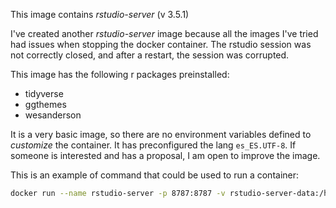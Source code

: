 This image contains _rstudio-server_ (v 3.5.1)

I've created another _rstudio-server_ image because all the images I've tried had issues when stopping the docker container. The rstudio session was not correctly closed, and after a restart, the session was corrupted.

This image has the following r packages preinstalled:

- tidyverse
- ggthemes
- wesanderson

It is a very basic image, so there are no environment variables defined to _customize_ the container. It has preconfigured the lang `es_ES.UTF-8`. If someone is interested and has a proposal, I am open to improve the image.

This is an example of command that could be used to run a container:

```bash
docker run --name rstudio-server -p 8787:8787 -v rstudio-server-data:/home/rstudio -d qopuir/rstudio-server:1.0.0
```